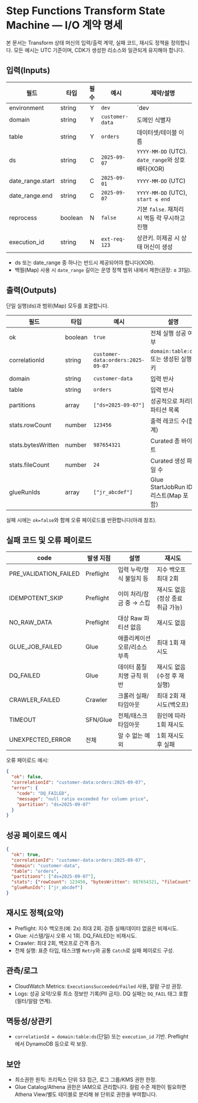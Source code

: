 # Step Functions Transform State Machine — I/O 계약 명세

본 문서는 Transform 상태 머신의 입력/출력 계약, 실패 코드, 재시도 정책을 정의합니다. 모든 예시는 UTC 기준이며, CDK가 생성한 리소스와 일관되게 유지해야 합니다.

## 입력(Inputs)

| 필드 | 타입 | 필수 | 예시 | 제약/설명 |
|---|---|:---:|---|---|
| environment | string | Y | `dev` | `dev|stg|prod` 중 하나 |
| domain | string | Y | `customer-data` | 도메인 식별자 |
| table | string | Y | `orders` | 데이터셋/테이블 이름 |
| ds | string | C | `2025-09-07` | `YYYY-MM-DD` (UTC). `date_range`와 상호 배타(XOR) |
| date_range.start | string | C | `2025-09-01` | `YYYY-MM-DD` (UTC) |
| date_range.end | string | C | `2025-09-07` | `YYYY-MM-DD` (UTC), `start ≤ end` |
| reprocess | boolean | N | `false` | 기본 `false`. 재처리 시 멱등 락 무시하고 진행 |
| execution_id | string | N | `ext-req-123` | 상관키. 미제공 시 상태 머신이 생성 |

- ds 또는 date_range 중 하나는 반드시 제공되어야 합니다(XOR).
- 백필(Map) 사용 시 `date_range` 길이는 운영 정책 범위 내에서 제한(권장: ≤ 31일).

## 출력(Outputs)

단일 실행(ds)과 범위(Map) 모두를 포괄합니다.

| 필드 | 타입 | 예시 | 설명 |
|---|---|---|---|
| ok | boolean | `true` | 전체 실행 성공 여부 |
| correlationId | string | `customer-data:orders:2025-09-07` | `domain:table:ds` 또는 생성된 실행 키 |
| domain | string | `customer-data` | 입력 반사 |
| table | string | `orders` | 입력 반사 |
| partitions | array<string> | `["ds=2025-09-07"]` | 성공적으로 처리된 파티션 목록 |
| stats.rowCount | number | `123456` | 출력 레코드 수(합계) |
| stats.bytesWritten | number | `987654321` | Curated 총 바이트 |
| stats.fileCount | number | `24` | Curated 생성 파일 수 |
| glueRunIds | array<string> | `["jr_abcdef"]` | Glue StartJobRun ID 리스트(Map 포함) |

실패 시에는 `ok=false`와 함께 오류 페이로드를 반환합니다(아래 참조).

## 실패 코드 및 오류 페이로드

| code | 발생 지점 | 설명 | 재시도 |
|---|---|---|---|
| PRE_VALIDATION_FAILED | Preflight | 입력 누락/형식 불일치 등 | 지수 백오프 최대 2회 |
| IDEMPOTENT_SKIP | Preflight | 이미 처리/잠금 중 → 스킵 | 재시도 없음(정상 종료 취급 가능) |
| NO_RAW_DATA | Preflight | 대상 Raw 파티션 없음 | 재시도 없음 |
| GLUE_JOB_FAILED | Glue | 애플리케이션 오류/리소스 부족 | 최대 1회 재시도 |
| DQ_FAILED | Glue | 데이터 품질 치명 규칙 위반 | 재시도 없음(수정 후 재실행) |
| CRAWLER_FAILED | Crawler | 크롤러 실패/타임아웃 | 최대 2회 재시도(백오프) |
| TIMEOUT | SFN/Glue | 전체/태스크 타임아웃 | 원인에 따라 1회 재시도 |
| UNEXPECTED_ERROR | 전체 | 알 수 없는 예외 | 1회 재시도 후 실패 |

오류 페이로드 예시:

```json
{
  "ok": false,
  "correlationId": "customer-data:orders:2025-09-07",
  "error": {
    "code": "DQ_FAILED",
    "message": "null ratio exceeded for column price",
    "partition": "ds=2025-09-07"
  }
}
```

## 성공 페이로드 예시

```json
{
  "ok": true,
  "correlationId": "customer-data:orders:2025-09-07",
  "domain": "customer-data",
  "table": "orders",
  "partitions": ["ds=2025-09-07"],
  "stats": {"rowCount": 123456, "bytesWritten": 987654321, "fileCount": 24},
  "glueRunIds": ["jr_abcdef"]
}
```

## 재시도 정책(요약)

- Preflight: 지수 백오프(예: 2x) 최대 2회. 검증 실패/데이터 없음은 비재시도.
- Glue: 시스템/일시 오류 시 1회. DQ_FAILED는 비재시도.
- Crawler: 최대 2회, 백오프로 간격 증가.
- 전체 실행: 표준 타입, 태스크별 `Retry`와 공통 `Catch`로 실패 페이로드 구성.

## 관측/로그

- CloudWatch Metrics: `ExecutionsSucceeded/Failed` 사용, 알람 구성 권장.
- Logs: 성공 요약/오류 최소 정보만 기록(PII 금지). DQ 실패는 `DQ_FAIL` 태그 포함(필터/알람 연계).

## 멱등성/상관키

- `correlationId = domain:table:ds`(단일) 또는 `execution_id` 기반. Preflight에서 DynamoDB 등으로 락 보장.

## 보안

- 최소권한 원칙: 프리픽스 단위 S3 접근, 로그 그룹/KMS 권한 한정.
- Glue Catalog/Athena 권한은 IAM으로 관리합니다. 컬럼 수준 제한이 필요하면 Athena View/별도 테이블로 분리해 뷰 단위로 권한을 부여합니다.
